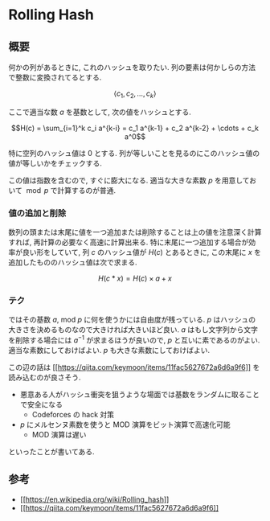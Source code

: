 # Rolling Hash

## 概要

何かの列があるときに, これのハッシュを取りたい.
列の要素は何かしらの方法で整数に変換されてるとする.

$$\langle c_1, c_2, \ldots, c_k \rangle$$

ここで適当な数 $a$ を基数として, 次の値をハッシュとする.

$$H(c) = \sum_{i=1}^k c_i a^{k-i} = c_1 a^{k-1} + c_2 a^{k-2} + \cdots + c_k a^0$$

特に空列のハッシュ値は $0$ とする.
列が等しいことを見るのにこのハッシュ値の値が等しいかをチェックする.

この値は指数を含むので, すぐに膨大になる.
適当な大きな素数 $p$ を用意しておいて $\bmod p$ で計算するのが普通.

### 値の追加と削除

数列の頭または末尾に値を一つ追加または削除することは上の値を注意深く計算すれば, 再計算の必要なく高速に計算出来る. 特に末尾に一つ追加する場合が効率が良い形をしていて,
列 $c$ のハッシュ値が $H(c)$ とあるときに, この末尾に $x$ を追加したもののハッシュ値は次で求まる.

$$H(c \ast x) = H(c) \times a + x$$

### テク

ではその基数 $a$, mod $p$ に何を使うかには自由度が残っている.
$p$ はハッシュの大きさを決めるものなので大きければ大きいほど良い.
$a$ はもし文字列から文字を削除する場合には $a^{-1}$ が求まるほうが良いので, $p$ と互いに素であるのがよい. 適当な素数にしておけばよい. $p$ も大きな素数にしておけばよい.

この辺の話は [[https://qiita.com/keymoon/items/11fac5627672a6d6a9f6]] を読み込むのが良さそう.

- 悪意ある人がハッシュ衝突を狙うような場面では基数をランダムに取ることで安全になる
    - Codeforces の hack 対策
- $p$ にメルセンヌ素数を使うと MOD 演算をビット演算で高速化可能
    - MOD 演算は遅い

といったことが書いてある.

## 参考

- [[https://en.wikipedia.org/wiki/Rolling_hash]]
- [[https://qiita.com/keymoon/items/11fac5627672a6d6a9f6]]
